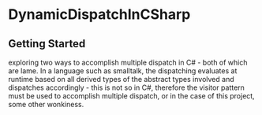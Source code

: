 # DynamicDispatchInCSharp

## Getting Started

exploring two ways to accomplish multiple dispatch in C# - both of which are lame. In a language such as smalltalk, the dispatching evaluates at runtime based on all derived types of the abstract types involved and dispatches accordingly - this is not so in C#, therefore the visitor pattern must be used to accomplish multiple dispatch, or in the case of this project, some other wonkiness. 
